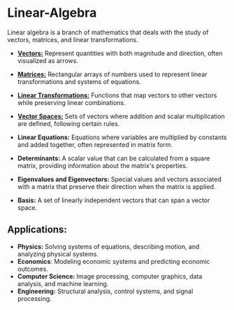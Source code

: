 # Linear-Algebra
Linear algebra is a branch of mathematics that deals with the study of vectors, matrices, and linear transformations.

* **[Vectors:](./Vectors.ipynb)**
Represent quantities with both magnitude and direction, often visualized as arrows.

* **[Matrices:](./Matrices.ipynb)**
Rectangular arrays of numbers used to represent linear transformations and systems of equations.

* **[Linear Transformations:](./Linear_Transformations.ipynb)**
Functions that map vectors to other vectors while preserving linear combinations.

* **[Vector Spaces:](./Vector_Spaces.ipynb)**
Sets of vectors where addition and scalar multiplication are defined, following certain rules.

* **Linear Equations:**
Equations where variables are multiplied by constants and added together, often represented in matrix form.

* **Determinants:**
A scalar value that can be calculated from a square matrix, providing information about the matrix's properties.

* **Eigenvalues and Eigenvectors:**
Special values and vectors associated with a matrix that preserve their direction when the matrix is applied.

* **Basis:**
A set of linearly independent vectors that can span a vector space.

## Applications:
* **Physics:** Solving systems of equations, describing motion, and analyzing physical systems.
* **Economics**: Modeling economic systems and predicting economic outcomes.
* **Computer Science:** Image processing, computer graphics, data analysis, and machine learning.
* **Engineering:** Structural analysis, control systems, and signal processing. 
